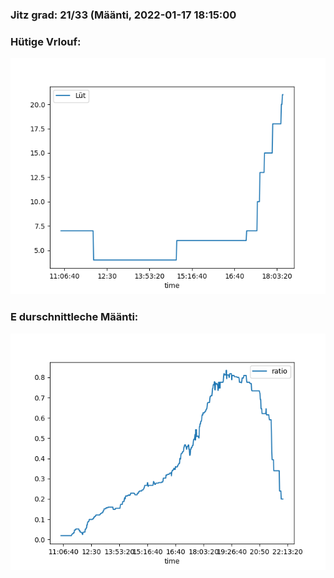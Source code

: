 ### Jitz grad: 21/33 (Määnti, 2022-01-17 18:15:00

### Hütige Vrlouf:
![Graph](Today.png)

### E durschnittleche Määnti:
![Graph](Määnti.png)